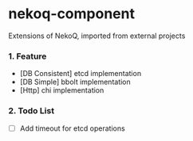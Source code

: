 # nekoq-component

Extensions of NekoQ, imported from external projects

### 1. Feature

* [DB Consistent] etcd implementation
* [DB Simple] bbolt implementation
* [Http] chi implementation

### 2. Todo List

* [ ] Add timeout for etcd operations
